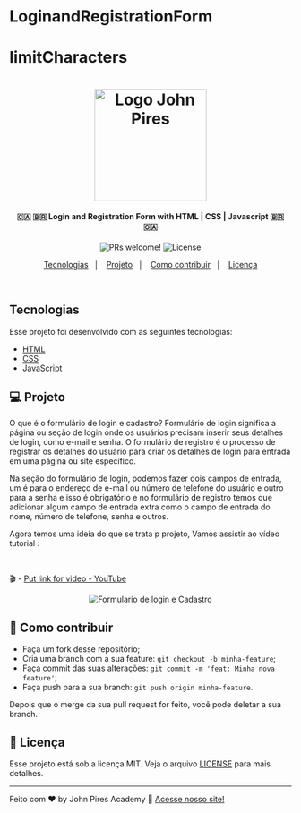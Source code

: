 # LoginandRegistrationForm
# limitCharacters

<h1 align="center">
    <img alt="Logo John Pires" title="#johnpires" src="https://user-images.githubusercontent.com/26515702/131767552-804dece8-a677-4852-9646-39e4095a91bc.png" width="200px" />
</h1>

<h4 align="center">
  🇨🇦 🇧🇷 Login and Registration Form with HTML | CSS | Javascript 🇧🇷 🇨🇦 
</h4>

<p align="center">

 <img src="https://img.shields.io/static/v1?label=PRs&message=welcome&color=7159c1&labelColor=000000" alt="PRs welcome!" />

  <img alt="License" src="https://img.shields.io/static/v1?label=license&message=MIT&color=7159c1&labelColor=000000">
</p>

<p align="center">
  <a href="#tecnologias">Tecnologias</a>&nbsp;&nbsp;&nbsp;|&nbsp;&nbsp;&nbsp;
  <a href="#-projeto">Projeto</a>&nbsp;&nbsp;&nbsp;|&nbsp;&nbsp;&nbsp;
  <a href="#-como-contribuir">Como contribuir</a>&nbsp;&nbsp;&nbsp;|&nbsp;&nbsp;&nbsp;
  <a href="#memo-licença">Licença</a>
</p>

<br>

## Tecnologias

Esse projeto foi desenvolvido com as seguintes tecnologias:

- [HTML](https://johnpires.com/cursos/html-tutorial/)
- [CSS](https://johnpires.com/cursos/css-fundamentos-basicos/)
- [JavaScript ](https://johnpires.com/cursos/javascript-fundamentos-basicos/)

## 💻 Projeto

O que é o formulário de login e cadastro?
Formulário de login significa a página ou seção de login onde os usuários precisam inserir seus detalhes de login, como e-mail e senha. O formulário de registro é o processo de registrar os detalhes do usuário para criar os detalhes de login para entrada em uma página ou site específico.

Na seção do formulário de login, podemos fazer dois campos de entrada, um é para o endereço de e-mail ou número de telefone do usuário e outro para a senha e isso é obrigatório e no formulário de registro temos que adicionar algum campo de entrada extra como o campo de entrada do nome, número de telefone, senha e outros.

Agora temos uma ideia do que se trata p projeto, Vamos assistir ao vídeo tutorial :

<br>

🎬 - [Put link for video - YouTube ]()

<p align="center">
 <img src="https://user-images.githubusercontent.com/26515702/132018689-15dc7158-29d2-486a-af8a-f95194265601.gif" alt="Formulario de login e Cadastro" />
</p>

## 🤔 Como contribuir

- Faça um fork desse repositório;
- Cria uma branch com a sua feature: `git checkout -b minha-feature`;
- Faça commit das suas alterações: `git commit -m 'feat: Minha nova feature'`;
- Faça push para a sua branch: `git push origin minha-feature`.

Depois que o merge da sua pull request for feito, você pode deletar a sua branch.

## :memo: Licença

Esse projeto está sob a licença MIT. Veja o arquivo [LICENSE](LICENSE.md) para mais detalhes.

---

Feito com ♥ by John Pires Academy :wave: [Acesse nosso site!](https://johnpires.com/)

